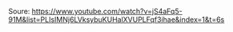 Soure: https://www.youtube.com/watch?v=jS4aFq5-91M&list=PLIsIMNj6LVksybuKUHalXVUPLFqf3ihae&index=1&t=6s
